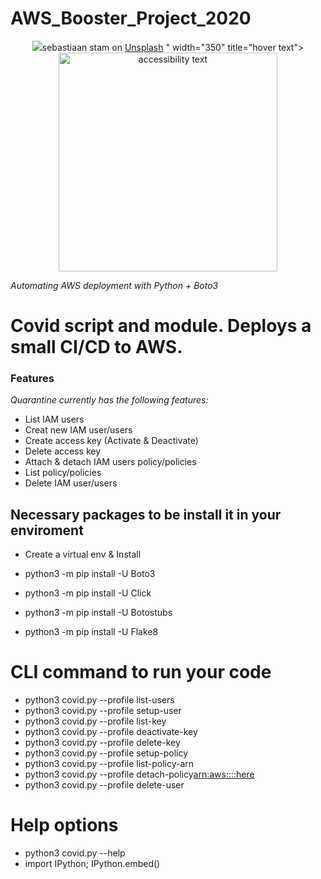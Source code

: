 # AWS_Booster_Project_2020

<p align="center">
  <img src="<span>Photo by <a href="https://unsplash.com/@sebastiaanstam?utm_source=unsplash&amp;utm_medium=referral&amp;utm_content=creditCopyText">sebastiaan stam</a> on <a href="https://unsplash.com/s/photos/security?utm_source=unsplash&amp;utm_medium=referral&amp;utm_content=creditCopyText">Unsplash</a></span> " width="350" title="hover text">
  <img src="your_relative_path_here_number_2_large_name" width="350" alt="accessibility text">
</p>

*Automating AWS deployment with Python + Boto3*

# Covid script and module. Deploys a small CI/CD to AWS.

### Features
*Quarantine currently has the following features:*

- List IAM users
- Creat new IAM user/users
- Create access key (Activate & Deactivate)
- Delete access key
- Attach & detach IAM users policy/policies
- List policy/policies
- Delete IAM user/users

## Necessary packages to be install it in your enviroment

- Create a virtual env & Install 

- python3 -m pip install -U Boto3
- python3 -m pip install -U Click
- python3 -m pip install -U Botostubs
- python3 -m pip install -U Flake8

# CLI command to run your code 

- python3 covid.py --profile <use your profile name here> list-users
- python3 covid.py --profile <use your profile name here> setup-user <New user name here>
- python3 covid.py --profile <use your profile name here> list-key <user name here>
- python3 covid.py --profile <use your profile name here> deactivate-key <key here AKIAXXXXXXXXXX> <user name here>
- python3 covid.py --profile <use your profile name here> delete-key <key here AKIAXXXXXXXXXX> <user name here>
- python3 covid.py --profile <use your profile name here> setup-policy <user name here>
- python3 covid.py --profile <use your profile name here> list-policy-arn
- python3 covid.py --profile <use your profile name here> detach-policy<user name here><arn:aws::::here>
- python3 covid.py --profile <use your profile name here> delete-user<user name here>


# Help options 
- python3 covid.py --help
- import IPython; IPython.embed()
